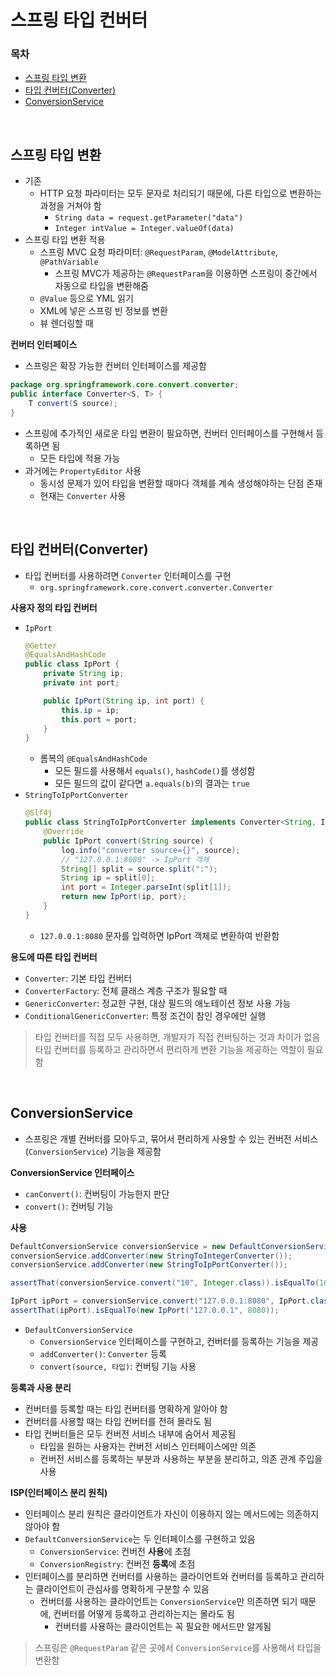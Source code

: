 # 스프링 타입 컨버터

### 목차
- [스프링 타입 변환](#스프링-타입-변환)
- [타입 컨버터(Converter)](#타입-컨버터(Converter))
- [ConversionService](#ConversionService)

<br/>

## 스프링 타입 변환

- 기존
  - HTTP 요청 파라미터는 모두 문자로 처리되기 때문에, 다른 타입으로 변환하는 과정을 거쳐야 함
    - `String data = request.getParameter("data")`
    - `Integer intValue = Integer.valueOf(data)`
- 스프링 타입 변환 적용
  - 스프링 MVC 요청 파라미터: `@RequestParam`, `@ModelAttribute`, `@PathVariable`
      - 스프링 MVC가 제공하는 `@RequestParam`을 이용하면 스프링이 중간에서 자동으로 타입을 변환해줌
  - `@Value` 등으로 YML 읽기
  - XML에 넣은 스프링 빈 정보를 변환
  - 뷰 렌더링할 때

**컨버터 인터페이스**
- 스프링은 확장 가능한 컨버터 인터페이스를 제공함
```java
package org.springframework.core.convert.converter;
public interface Converter<S, T> { 
    T convert(S source);
}
```
- 스프링에 추가적인 새로운 타입 변환이 필요하면, 컨버터 인터페이스를 구현해서 등록하면 됨
  - 모든 타입에 적용 가능
- 과거에는 `PropertyEditor` 사용
  - 동시성 문제가 있어 타입을 변환할 때마다 객체를 계속 생성해야하는 단점 존재
  - 현재는 `Converter` 사용

<br/>

## 타입 컨버터(Converter)

- 타입 컨버터를 사용하려면 `Converter` 인터페이스를 구현
  - `org.springframework.core.convert.converter.Converter`

**사용자 정의 타입 컨버터**
- `IpPort`
  ```java
  @Getter
  @EqualsAndHashCode
  public class IpPort {
      private String ip;
      private int port;
  
      public IpPort(String ip, int port) {
          this.ip = ip;
          this.port = port;
      }
  }
  ```
  - 롬복의 `@EqualsAndHashCode`
    - 모든 필드를 사용해서 `equals()`, `hashCode()`를 생성함
    - 모든 필드의 값이 같다면 `a.equals(b)`의 결과는 `true`
- `StringToIpPortConverter`
  ```java
  @Slf4j
  public class StringToIpPortConverter implements Converter<String, IpPort> {
      @Override
      public IpPort convert(String source) {
          log.info("converter source={}", source);
          // "127.0.0.1:8080" -> IpPort 객체
          String[] split = source.split(":");
          String ip = split[0];
          int port = Integer.parseInt(split[1]);
          return new IpPort(ip, port);
      }
  }
  ```
  - `127.0.0.1:8080` 문자를 입력하면 IpPort 객체로 변환하여 반환함

**용도에 따른 타입 컨버터**
- `Converter`: 기본 타입 컨버터
- `ConverterFactory`: 전체 클래스 계층 구조가 필요할 때
- `GenericConverter`: 정교한 구현, 대상 필드의 애노테이션 정보 사용 가능
- `ConditionalGenericConverter`: 특정 조건이 참인 경우에만 실행

> 타입 컨버터를 직접 모두 사용하면, 개발자가 직접 컨버팅하는 것과 차이가 없음   
> 타입 컨버터를 등록하고 관리하면서 편리하게 변환 기능을 제공하는 역할이 필요함

<br/>

## ConversionService

- 스프링은 개별 컨버터를 모아두고, 묶어서 편리하게 사용할 수 있는 컨버전 서비스(`ConversionService`) 기능을 제공함

**ConversionService 인터페이스**
- `canConvert()`: 컨버팅이 가능한지 판단
- `convert()`: 컨버팅 기능

**사용**
```java
DefaultConversionService conversionService = new DefaultConversionService();
conversionService.addConverter(new StringToIntegerConverter());
conversionService.addConverter(new StringToIpPortConverter());

assertThat(conversionService.convert("10", Integer.class)).isEqualTo(10);

IpPort ipPort = conversionService.convert("127.0.0.1:8080", IpPort.class);
assertThat(ipPort).isEqualTo(new IpPort("127.0.0.1", 8080));
```
- `DefaultConversionService`
  - `ConversionService` 인터페이스를 구현하고, 컨버터를 등록하는 기능을 제공
  - `addConverter()`: `Converter` 등록
  - `convert(source, 타입)`: 컨버팅 기능 사용

**등록과 사용 분리**
- 컨버터를 등록할 때는 타입 컨버터를 명확하게 알아야 함
- 컨버터를 사용할 때는 타입 컨버터를 전혀 몰라도 됨
- 타입 컨버터들은 모두 컨버전 서비스 내부에 숨어서 제공됨
  - 타입을 원하는 사용자는 컨버전 서비스 인터페이스에만 의존
  - 컨버전 서비스를 등록하는 부분과 사용하는 부분을 분리하고, 의존 관계 주입을 사용

**ISP(인터페이스 분리 원칙)**
- 인터페이스 분리 원칙은 클라이언트가 자신이 이용하지 않는 메서드에는 의존하지 않아야 함
- `DefaultConversionService`는 두 인터페이스를 구현하고 있음
  - `ConversionService`: 컨버전 **사용**에 초점
  - `ConversionRegistry`: 컨버전 **등록**에 초점
- 인터페이스를 분리하면 컨버터를 사용하는 클라이언트와 컨버터를 등록하고 관리하는 클라이언트이 관심사를 명확하게 구분할 수 있음
  - 컨버터를 사용하는 클라이언트는 `ConversionService`만 의존하면 되기 때문에, 컨버터를 어떻게 등록하고 관리하는지는 몰라도 됨
    - 컨버터를 사용하는 클라이언트는 꼭 필요한 메서드만 알게됨

> 스프링은 `@RequestParam` 같은 곳에서 `ConversionService`를 사용해서 타입을 변환함

<br/>

